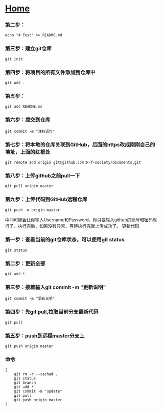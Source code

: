 # [Home](../README.md)
### 第二步：
	echo "# Test" >> README.md

### 第三步：建立git仓库
	git init

### 第四步：将项目的所有文件添加到仓库中
	git add .

### 第五步：
	git add README.md

### 第六步：提交到仓库
	git commit -m "注释语句"

### 第七步：将本地的仓库关联到GitHub，后面的https改成刚刚自己的地址，上面的红框处
	git remote add origin git@github.com:H-f-society/documents.git

### 第八步：上传github之前pull一下
	git pull origin master

### 第九步：上传代码到GitHub远程仓库
	git push -u origin master

中间可能会让你输入Username和Password，你只要输入github的账号和密码就行了。执行完后，如果没有异常，等待执行完就上传成功了。
更新代码
### 第一步：查看当前的git仓库状态，可以使用git status
	git status

### 第二步：更新全部
	git add *

### 第三步：接着输入git commit -m "更新说明"
	git commit -m "更新说明"

### 第四步：先git pull,拉取当前分支最新代码
	git pull

### 第五步：push到远程master分支上
	git push origin master
### 命令
	{
		git rm -r --cached .
		git status
		git branch
		git add *
		git commit -m "update"
		git pull
		git push origin master
	}